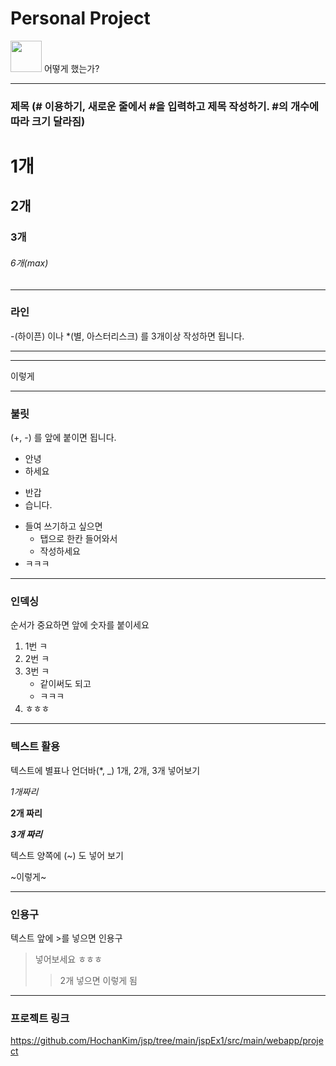 # Personal Project 

<img src="https://github.com/user-attachments/assets/ef407667-a26e-4c0f-88f3-d565db4dc2c4" width="50" height="50" /> 어떻게 했는가?

---
### 제목 (# 이용하기, 새로운 줄에서 #을 입력하고 제목 작성하기. #의 개수에 따라 크기 달라짐)

# 1개
## 2개
### 3개
###### 6개(max)

---

### 라인 
-(하이픈) 이나 *(별, 아스터리스크) 를 3개이상 작성하면 됩니다.

------------
***
이렇게

---

### 불릿
(+, -) 를 앞에 붙이면 됩니다.

+ 안녕
+ 하세요
- 반갑
- 습니다.
+ 들여 쓰기하고 싶으면
  + 탭으로 한칸 들어와서
  + 작성하세요
+ ㅋㅋㅋ

--- 

### 인덱싱
순서가 중요하면 앞에 숫자를 붙이세요

1. 1번 ㅋ
2. 2번 ㅋ
3. 3번 ㅋ
   + 같이써도 되고
   + ㅋㅋㅋ
4. ㅎㅎㅎ

---

### 텍스트 활용

텍스트에 별표나 언더바(*, _) 1개, 2개, 3개 넣어보기

*1개짜리*

**2개 짜리**

***3개 짜리***

텍스트 양쪽에 (~) 도 넣어 보기

~이렇게~


---

### 인용구

텍스트 앞에 >를 넣으면 인용구
> 넣어보세요
> ㅎㅎㅎ
> > 2개 넣으면 이렇게 됨

---

### 프로젝트 링크
<https://github.com/HochanKim/jsp/tree/main/jspEx1/src/main/webapp/project>
